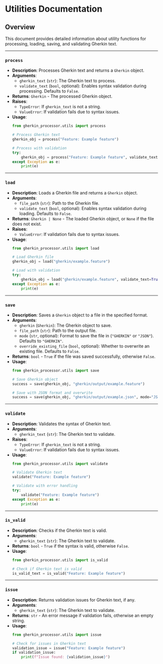 # Utilities Documentation

## Overview

This document provides detailed information about utility functions for processing, loading, saving, and validating Gherkin text.

---

### `process`

- **Description**: Processes Gherkin text and returns a `Gherkin` object.
- **Arguments**:
  - `gherkin_text` (`str`): The Gherkin text to process.
  - `validate_text` (`bool`, optional): Enables syntax validation during processing. Defaults to `False`.
- **Returns**: `Gherkin` - The processed Gherkin object.
- **Raises**:
  - `TypeError`: If `gherkin_text` is not a string.
  - `ValueError`: If validation fails due to syntax issues.
- **Usage**:
  ```python
  from gherkin_processor.utils import process

  # Process Gherkin text
  gherkin_obj = process("Feature: Example feature")

  # Process with validation
  try:
      gherkin_obj = process("Feature: Example feature", validate_text=True)
  except Exception as e:
      print(e)
  ```

---

### `load`

- **Description**: Loads a Gherkin file and returns a `Gherkin` object.
- **Arguments**:
  - `file_path` (`str`): Path to the Gherkin file.
  - `validate_text` (`bool`, optional): Enables syntax validation during loading. Defaults to `False`.
- **Returns**: `Gherkin | None` - The loaded Gherkin object, or `None` if the file does not exist.
- **Raises**:
  - `ValueError`: If validation fails due to syntax issues.
- **Usage**:
  ```python
  from gherkin_processor.utils import load

  # Load Gherkin file
  gherkin_obj = load("gherkin/example.feature")

  # Load with validation
  try:
      gherkin_obj = load("gherkin/example.feature", validate_text=True)
  except Exception as e:
      print(e)
  ```

---

### `save`

- **Description**: Saves a `Gherkin` object to a file in the specified format.
- **Arguments**:
  - `gherkin` (`Gherkin`): The Gherkin object to save.
  - `file_path` (`str`): Path to the output file.
  - `mode` (`str`, optional): Format to save the file in (`"GHERKIN"` or `"JSON"`). Defaults to `"GHERKIN"`.
  - `override_existing_file` (`bool`, optional): Whether to overwrite an existing file. Defaults to `False`.
- **Returns**: `bool` - `True` if the file was saved successfully, otherwise `False`.
- **Usage**:
  ```python
  from gherkin_processor.utils import save

  # Save Gherkin object
  success = save(gherkin_obj, "gherkin/output/example.feature")

  # Save with JSON format and overwrite
  success = save(gherkin_obj, "gherkin/output/example.json", mode="JSON", override_existing_file=True)
  ```

---

### `validate`

- **Description**: Validates the syntax of Gherkin text.
- **Arguments**:
  - `gherkin_text` (`str`): The Gherkin text to validate.
- **Raises**:
  - `TypeError`: If `gherkin_text` is not a string.
  - `ValueError`: If validation fails due to syntax issues.
- **Usage**:
  ```python
  from gherkin_processor.utils import validate

  # Validate Gherkin text
  validate("Feature: Example feature")

  # Validate with error handling
  try:
      validate("Feature: Example feature")
  except Exception as e:
      print(e)
  ```

---

### `is_valid`

- **Description**: Checks if the Gherkin text is valid.
- **Arguments**:
  - `gherkin_text` (`str`): The Gherkin text to validate.
- **Returns**: `bool` - `True` if the syntax is valid, otherwise `False`.
- **Usage**:
  ```python
  from gherkin_processor.utils import is_valid

  # Check if Gherkin text is valid
  is_valid_text = is_valid("Feature: Example feature")
  ```

---

### `issue`

- **Description**: Returns validation issues for Gherkin text, if any.
- **Arguments**:
  - `gherkin_text` (`str`): The Gherkin text to validate.
- **Returns**: `str` - An error message if validation fails, otherwise an empty string.
- **Usage**:
  ```python
  from gherkin_processor.utils import issue

  # Check for issues in Gherkin text
  validation_issue = issue("Feature: Example feature")
  if validation_issue:
      print(f"Issue found: {validation_issue}")
  ```
